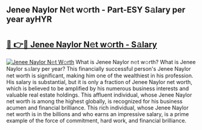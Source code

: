 ## Jenee Naylor N𝚎t w𝚘rth - Part-ESY S𝚊lary per year ayHYR

# <h2><a href="http://gc358ug.nevu.top/?p=Jenee+Naylor">🔗 👉🔴 Jenee Naylor N𝚎t w𝚘rth - S𝚊lary</a></h2>

[![Jenee Naylor N𝚎t W𝚘rth](https://i.imgur.com/Oavwk0R.jpeg)](http://gc358ug.nevu.top/?p=Jenee+Naylor)
What is Jenee Naylor n𝚎t w𝚘rth? What is Jenee Naylor s𝚊lary per year?
This financially successful person's Jenee Naylor net worth is significant, making him one of the wealthiest in his profession. His salary is substantial, but it is only a fraction of Jenee Naylor net worth, which is believed to be amplified by his numerous business interests and valuable real estate holdings. This affluent individual, whose Jenee Naylor net worth is among the highest globally, is recognized for his business acumen and financial brilliance. This rich individual, whose Jenee Naylor net worth is in the billions and who earns an impressive salary, is a prime example of the force of commitment, hard work, and financial brilliance.

